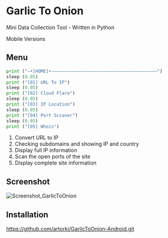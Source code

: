
# Garlic To Onion

Mini Data Collection Tool - Written in Python

Mobile Versions


## Menu
```python
print ("–•[HOME]•————————————————————————————————————————")
sleep (0.05)
print ("[01] URL To IP")
sleep (0.05)
print ("[02] Cloud Flare")
sleep (0.05)
print ("[03] IP Location")
sleep (0.05)
print ("[04] Port Sccaner")
sleep (0.05)
print ("[05] Whois")

```
1. Convert URL to IP
2. Checking subdomains and showing IP and country
3. Display full IP information
4. Scan the open ports of the site
5. Display complete site information


## Screenshot

![Screenshot_GarlicToOnion](https://user-images.githubusercontent.com/108486211/203858512-247c172c-ad5f-4b81-a4a1-928ecd7806a2.jpg)


## Installation

https://github.com/artorki/GarlicToOnion-Android.git

